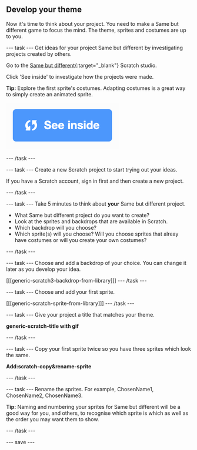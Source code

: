 ## Develop your theme
Now it's time to think about your project. You need to make a Same but different game to focus the mind. The theme, sprites and costumes are up to you.

--- task ---
Get ideas for your project Same but different by investigating projects created by others. 

Go to the [Same but different](https://scratch.mit.edu/studios/27154226){:target="_blank"} Scratch studio.

Click 'See inside' to investigate how the projects were made.

**Tip:** Explore the first sprite's costumes. Adapting costumes is a great way to simply create an animated sprite.

![See inside icon](images/see_inside.png)

--- /task ---

--- task ---
Create a new Scratch project to start trying out your ideas.

If you have a Scratch account, sign in first and then create a new project.

--- /task ---

--- task ---
Take 5 minutes to think about **your** Same but different project. 

+ What Same but different project do you want to create?
+ Look at the sprites and backdrops that are available in Scratch.
+ Which backdrop will you choose? 
+ Which sprite(s) will you choose? Will you choose sprites that alreay have costumes or will you create your own costumes?

--- /task ---

--- task ---
Choose and add a backdrop of your choice. You can change it later as you develop your idea. 

[[[generic-scratch3-backdrop-from-library]]]
--- /task ---

--- task ---
Choose and add your first sprite.

[[[generic-scratch-sprite-from-library]]]
--- /task ---

--- task ---
Give your project a title that matches your theme. 

**generic-scratch-title with gif**

--- /task ---

--- task ---
Copy your first sprite twice so you have three sprites which look the same.

**Add:scratch-copy&rename-sprite**

--- /task ---

--- task ---
Rename the sprites. For example, ChosenName1, ChosenName2, ChosenName3.

**Tip:** Naming and numbering your sprites for Same but different will be a good way for you, and others, to recognise which sprite is which as well as the order you may want them to show.

--- /task ---

--- save ---
